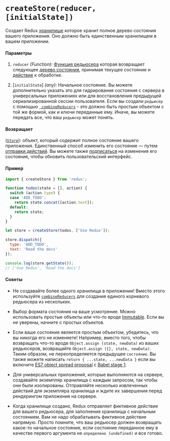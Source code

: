 # `createStore(reducer, [initialState])`

Создает Redux [хранилище](Store.md) которое хранит полное дерево состояния вашего приложения. Оно должно быть единственным хранилищем в вашем приложении.

#### Параметры

  1. `reducer` *(Function)*: [Функция редьюсера](../Glossary.md#reducer) которая возвращает следующее [дерево состояния](../Glossary.md#state), принимая текущее состояние и [действие](../Glossary.md#action) к обработке.

  2. [`initialState`] *(any)*: Начальное состояние. Вы можете дополнительно указать это для гидрирования состояния с сервера в универсальных приложениях или для восстановления предыдущей сериализированной сессии пользователя. Если вы создали `редьюсер` с помощью [` combineReducers`](combineReducers.md) - это должно быть простым объектом с той же формой, как и ключи переданные ему. Иначе, вы можете передать все, что ваш `редьюсер` может понять.

#### Возвращает

([*`Store`*](Store.md)): объект, который содержит полное состояние вашего приложения. Единственный способ изменить его состояние — путем [отправки действий](Store.md#dispatch). Вы можете также [подписаться](Store.md#subscribe) на изменения его состояния, чтобы обновить пользовательский интерфейс.

#### Пример

```js
import { createStore } from 'redux';

function todos(state = [], action) {
  switch (action.type) {
  case 'ADD_TODO':
    return state.concat([action.text]);
  default:
    return state;
  }
}

let store = createStore(todos, ['Use Redux']);

store.dispatch({
  type: 'ADD_TODO',
  text: 'Read the docs'
});

console.log(store.getState());
// ['Use Redux', 'Read the docs']
```

#### Советы

  * Не создавайте более одного хранилища в приложении! Вместо этого используйте [`combineReducers`](combineReducers.md) для создания единого корневого редьюсера из нескольких.

  * Выбор формата состояния на ваше усмотрение. Можно использовать простые объекты или что-то вроде [Immutable](http://facebook.github.io/immutable-js/). Если вы не уверены, начните с простых объектов.

  * Если ваше состояние является простым объектом, убедитесь, что вы никогда его не изменяете! Например, вместо того, чтобы возвращать что-то вроде `Object.assign (state, newData)` из ваших редьюсеров, возвращайте `Object.assign ({}, state, newData)`. Таким образом, не переопределяется предыдущее `состояние`. Вы также можете написать `return { ...state, ...newData }` если вы включите [ES7 object spread proposal](https://github.com/sebmarkbage/ecmascript-rest-spread) с [Babel stage 1](http://babeljs.io/docs/usage/experimental/).

  * Для универсальных приложений, которые выполняются на сервере, создавайте экземпляр хранилища с каждым запросом, так чтобы они были изолированы. Отправляйте несколько извлеченных действий для экземпляра хранилища и ждите их завершения перед рендерингом приложения на сервере.

  * Когда хранилище создано, Redux отправляет фиктивное действие для вашего редьюсера, для заполнения хранилища с начальным состоянием. Вам не надо обрабатывать фиктивное действие напрямую. Просто помните, что ваш редьюсер должен возвращать какое-то начальное состояние, если состояние переданное ему в качестве первого аргумента не `определено (undefined)` и все готово.